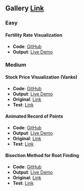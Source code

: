## Gallery [Link](https://biplab-sutradhar.github.io/gallery/)

### Easy

#### Fertility Rate Visualization
- **Code**: [GitHub](https://github.com/biplab-sutradhar/gallery/tree/main/fertility_rate_output)
- **Output**: [Live Demo](https://biplab-sutradhar.github.io/fertility_rate_output/)

### Medium

#### Stock Price Visualization (Vanke)
- **Code**: [GitHub](https://github.com/biplab-sutradhar/Stock_price_of_vanke)
- **Output**: [Live Demo](https://biplab-sutradhar.github.io/Stock_price_of_vanke/)
- **Original**: [Link](https://yihui.org/animation/example/vanke1127/)
- **Test**: [Link](https://github.com/biplab-sutradhar/gallery/blob/main/Stock_price_of_vanke/test-vanke.R)

#### Animated Record of Points
- **Code**: [GitHub](https://github.com/biplab-sutradhar/ani_record)
- **Output**: [Live Demo](https://biplab-sutradhar.github.io/ani_record/)
- **Original**: [Link](https://yihui.org/animation/example/ani-record/)
- **Test**: [Link](https://github.com/biplab-sutradhar/gallery/blob/main/ani_record/test-ani.R)

#### Bisection Method for Root Finding
- **Code**: [GitHub](https://github.com/biplab-sutradhar/bisection_method)
- **Output**: [Live Demo](https://biplab-sutradhar.github.io/bisection_method/)
- **Original**: [Link](https://yihui.org/animation/example/bisection-method/)
- **Test**: [Link](https://github.com/biplab-sutradhar/gallery/blob/main/bisection_method/test-bisection.R)
